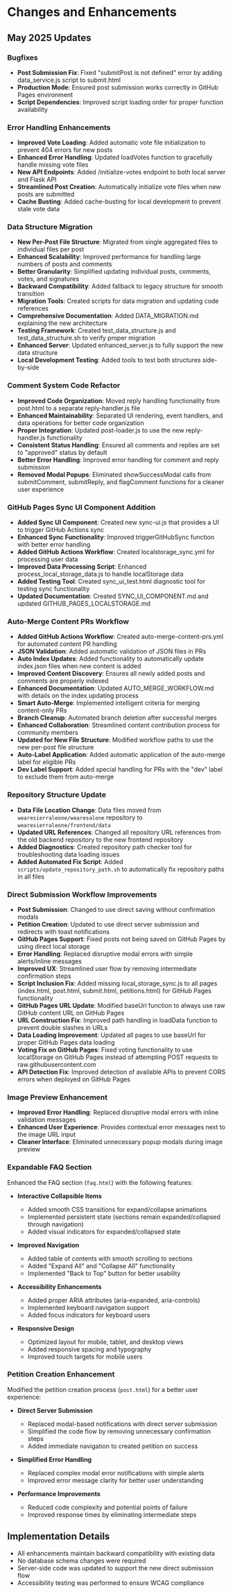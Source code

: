 # Changes and Enhancements

## May 2025 Updates

### Bugfixes
- **Post Submission Fix**: Fixed "submitPost is not defined" error by adding data_service.js script to submit.html
- **Production Mode**: Ensured post submission works correctly in GitHub Pages environment
- **Script Dependencies**: Improved script loading order for proper function availability

### Error Handling Enhancements
- **Improved Vote Loading**: Added automatic vote file initialization to prevent 404 errors for new posts
- **Enhanced Error Handling**: Updated loadVotes function to gracefully handle missing vote files
- **New API Endpoints**: Added /initialize-votes endpoint to both local server and Flask API
- **Streamlined Post Creation**: Automatically initialize vote files when new posts are submitted
- **Cache Busting**: Added cache-busting for local development to prevent stale vote data

### Data Structure Migration
- **New Per-Post File Structure**: Migrated from single aggregated files to individual files per post
- **Enhanced Scalability**: Improved performance for handling large numbers of posts and comments
- **Better Granularity**: Simplified updating individual posts, comments, votes, and signatures
- **Backward Compatibility**: Added fallback to legacy structure for smooth transition
- **Migration Tools**: Created scripts for data migration and updating code references
- **Comprehensive Documentation**: Added DATA_MIGRATION.md explaining the new architecture
- **Testing Framework**: Created test_data_structure.js and test_data_structure.sh to verify proper migration
- **Enhanced Server**: Updated enhanced_server.js to fully support the new data structure
- **Local Development Testing**: Added tools to test both structures side-by-side

### Comment System Code Refactor
- **Improved Code Organization**: Moved reply handling functionality from post.html to a separate reply-handler.js file
- **Enhanced Maintainability**: Separated UI rendering, event handlers, and data operations for better code organization
- **Proper Integration**: Updated post-loader.js to use the new reply-handler.js functionality
- **Consistent Status Handling**: Ensured all comments and replies are set to "approved" status by default
- **Better Error Handling**: Improved error handling for comment and reply submission
- **Removed Modal Popups**: Eliminated showSuccessModal calls from submitComment, submitReply, and flagComment functions for a cleaner user experience

### GitHub Pages Sync UI Component Addition
- **Added Sync UI Component**: Created new sync-ui.js that provides a UI to trigger GitHub Actions sync
- **Enhanced Sync Functionality**: Improved triggerGitHubSync function with better error handling
- **Added GitHub Actions Workflow**: Created localstorage_sync.yml for processing user data
- **Improved Data Processing Script**: Enhanced process_local_storage_data.js to handle localStorage data
- **Added Testing Tool**: Created sync_ui_test.html diagnostic tool for testing sync functionality
- **Updated Documentation**: Created SYNC_UI_COMPONENT.md and updated GITHUB_PAGES_LOCALSTORAGE.md

### Auto-Merge Content PRs Workflow
- **Added GitHub Actions Workflow**: Created auto-merge-content-prs.yml for automated content PR handling
- **JSON Validation**: Added automatic validation of JSON files in PRs
- **Auto Index Updates**: Added functionality to automatically update index.json files when new content is added
- **Improved Content Discovery**: Ensures all newly added posts and comments are properly indexed
- **Enhanced Documentation**: Updated AUTO_MERGE_WORKFLOW.md with details on the index updating process
- **Smart Auto-Merge**: Implemented intelligent criteria for merging content-only PRs
- **Branch Cleanup**: Automated branch deletion after successful merges
- **Enhanced Collaboration**: Streamlined content contribution process for community members
- **Updated for New File Structure**: Modified workflow paths to use the new per-post file structure
- **Auto-Label Application**: Added automatic application of the auto-merge label for eligible PRs
- **Dev Label Support**: Added special handling for PRs with the "dev" label to exclude them from auto-merge

### Repository Structure Update
- **Data File Location Change**: Data files moved from `wearesierraleone/wearesalone` repository to `wearesierraleone/frontend/data`
- **Updated URL References**: Changed all repository URL references from the old backend repository to the new frontend repository
- **Added Diagnostics**: Created repository path checker tool for troubleshooting data loading issues
- **Added Automated Fix Script**: Added `scripts/update_repository_path.sh` to automatically fix repository paths in all files

### Direct Submission Workflow Improvements
- **Post Submission**: Changed to use direct saving without confirmation modals
- **Petition Creation**: Updated to use direct server submission and redirects with toast notifications
- **GitHub Pages Support**: Fixed posts not being saved on GitHub Pages by using direct local storage
- **Error Handling**: Replaced disruptive modal errors with simple alerts/inline messages
- **Improved UX**: Streamlined user flow by removing intermediate confirmation steps
- **Script Inclusion Fix**: Added missing local_storage_sync.js to all pages (index.html, post.html, submit.html, petitions.html) for GitHub Pages functionality
- **GitHub Pages URL Update**: Modified baseUrl function to always use raw GitHub content URL on GitHub Pages
- **URL Construction Fix**: Improved path handling in loadData function to prevent double slashes in URLs
- **Data Loading Improvement**: Updated all pages to use baseUrl for proper GitHub Pages data loading
- **Voting Fix on GitHub Pages**: Fixed voting functionality to use localStorage on GitHub Pages instead of attempting POST requests to raw.githubusercontent.com
- **API Detection Fix**: Improved detection of available APIs to prevent CORS errors when deployed on GitHub Pages

### Image Preview Enhancement
- **Improved Error Handling**: Replaced disruptive modal errors with inline validation messages
- **Enhanced User Experience**: Provides contextual error messages next to the image URL input
- **Cleaner Interface**: Eliminated unnecessary popup modals during image preview

### Expandable FAQ Section
Enhanced the FAQ section (`faq.html`) with the following features:

- **Interactive Collapsible Items**
  - Added smooth CSS transitions for expand/collapse animations
  - Implemented persistent state (sections remain expanded/collapsed through navigation)
  - Added visual indicators for expanded/collapsed state

- **Improved Navigation**
  - Added table of contents with smooth scrolling to sections
  - Added "Expand All" and "Collapse All" functionality
  - Implemented "Back to Top" button for better usability

- **Accessibility Enhancements**
  - Added proper ARIA attributes (aria-expanded, aria-controls)
  - Implemented keyboard navigation support
  - Added focus indicators for keyboard users

- **Responsive Design**
  - Optimized layout for mobile, tablet, and desktop views
  - Added responsive spacing and typography
  - Improved touch targets for mobile users

### Petition Creation Enhancement
Modified the petition creation process (`post.html`) for a better user experience:

- **Direct Server Submission**
  - Replaced modal-based notifications with direct server submission
  - Simplified the code flow by removing unnecessary confirmation steps
  - Added immediate navigation to created petition on success

- **Simplified Error Handling**
  - Replaced complex modal error notifications with simple alerts
  - Improved error message clarity for better user understanding

- **Performance Improvements**
  - Reduced code complexity and potential points of failure
  - Improved response times by eliminating intermediate steps

## Implementation Details

- All enhancements maintain backward compatibility with existing data
- No database schema changes were required
- Server-side code was updated to support the new direct submission flow
- Accessibility testing was performed to ensure WCAG compliance
